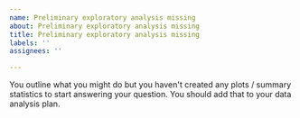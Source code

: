 ```yaml
---
name: Preliminary exploratory analysis missing
about: Preliminary exploratory analysis missing
title: Preliminary exploratory analysis missing
labels: ''
assignees: ''

---
```


You outline what you might do but you haven't created any plots / summary statistics to start answering your question. You should add that to your data analysis plan.
